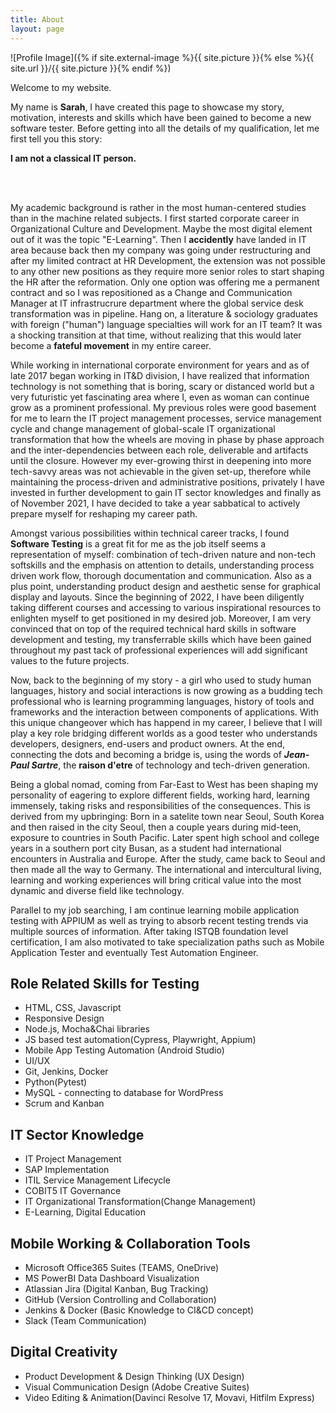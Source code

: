 ```yaml
---
title: About
layout: page
---
```

![Profile Image]({% if site.external-image %}{{ site.picture }}{% else %}{{ site.url }}/{{ site.picture }}{% endif %})

<p>Welcome to my website.</p>
<p>My name is <strong>Sarah</strong>, I have created this page to showcase my story, motivation, interests and skills which have been gained to become a new software tester. Before getting into all the details of my qualification, let me first tell you this story: </p>
	<p><strong>I am not a classical IT person. </strong></p>
<br></br>
<p>My academic background is rather in the most human-centered studies than in the machine related subjects. I first started corporate career in Organizational Culture and Development. Maybe the most digital element out of it was the topic "E-Learning". Then I <strong>accidently</strong> have landed in IT area because back then my company was going under restructuring and after my limited contract at HR Development, the extension was not possible to any other new positions as they require more senior roles to start shaping the HR after the reformation. Only one option was offering me a permanent contract and so I was repositioned as a Change and Communication Manager at IT infrastrucrure department where the global service desk transformation was in pipeline. Hang on, a literature & sociology graduates with foreign ("human") language specialties will work for an IT team? It was a shocking transition at that time, without realizing that this would later become a <strong>fateful movement</strong> in my entire career.</p>

<p>While working in international corporate environment for years and as of late 2017 began working in IT&D division, I have realized that information technology is not something that is boring, scary or distanced world but a very futuristic yet fascinating area where I, even as woman can continue grow as a prominent professional. My previous roles were good basement for me to learn the IT project management processes, service management cycle and change management of global-scale IT organizational transformation that how the wheels are moving in phase by phase approach and the inter-dependencies between each role, deliverable and artifacts until the closure. However my ever-growing thirst in deepening into more tech-savvy areas was not achievable in the given set-up, therefore while maintaining the process-driven and administrative positions, privately I have invested in further development to gain IT sector knowledges and finally as of November 2021, I have decided to take a year sabbatical to actively prepare myself for reshaping my career path.</p>

<p>Amongst various possibilities within technical career tracks, I found <strong>Software Testing</strong> is a great fit for me as the job itself seems a representation of myself: combination of tech-driven nature and non-tech softskills and the emphasis on attention to details, understanding process driven work flow, thorough documentation and communication. Also as a plus point, understanding product design and aesthetic sense for graphical display and layouts. Since the beginning of 2022, I have been diligently taking different courses and accessing to various inspirational resources to enlighten myself to get positioned in my desired job. Moreover, I am very convinced that on top of the required technical hard skills in software development and testing, my transferrable skills which have been gained throughout my past tack of professional experiences will add significant values to the future projects. </p>

<p>Now, back to the beginning of my story - a girl who used to study human languages, history and social interactions is now growing as a budding tech professional who is learning programming languages, history of tools and frameworks and the interaction between components of applications. With this unique changeover which has happend in my career, I believe that I will play a key role bridging different worlds as a good tester who understands developers, designers, end-users and product owners. At the end, connecting the dots and becoming a bridge is, using the words of <i><strong>Jean-Paul Sartre</strong></i>, the <strong>raison d'etre</strong> of technology and tech-driven generation.</p>

<p>Being a global nomad, coming from Far-East to West has been shaping my personality of eagering to explore different fields, working hard, learning immensely, taking risks and responsibilities of the consequences. This is derived from my upbringing: Born in a satelite town near Seoul, South Korea and then raised in the city Seoul, then a couple years during mid-teen, exposure to countries in South Pacific. Later spent high school and college years in a southern port city Busan, as a student had international encounters in Australia and Europe. After the study, came back to Seoul and then made all the way to Germany. The international and intercultural living, learning and working experiences will bring critical value into the most dynamic and diverse field like technology.</p>

<p>Parallel to my job searching, I am continue learning mobile application testing with APPIUM as well as trying to absorb recent testing trends via multiple sources of information. After taking ISTQB foundation level certification, I am also motivated to take specialization paths such as Mobile Application Tester and eventually Test Automation Engineer.
	
</p>

<h2>Role Related Skills for Testing</h2>

<ul class="skill-list">
	<li>HTML, CSS, Javascript</li>
	<li>Responsive Design</li>
	<li>Node.js, Mocha&Chai libraries</li>
	<li>JS based test automation(Cypress, Playwright, Appium)</li>
	<li>Mobile App Testing Automation (Android Studio)</li>
	<li>UI/UX</li>
	<li>Git, Jenkins, Docker</li>
	<li>Python(Pytest)</li>
	<li>MySQL - connecting to database for WordPress</li>
	<li>Scrum and Kanban</li>
</ul>

<h2>IT Sector Knowledge</h2>

<ul class="skill-list">
	<li>IT Project Management</li>
	<li>SAP Implementation</li>
	<li>ITIL Service Management Lifecycle</li>
	<li>COBIT5 IT Governance</li>
	<li>IT Organizational Transformation(Change Management)</li>
	<li>E-Learning, Digital Education</li>
</ul>

<h2>Mobile Working & Collaboration Tools</h2>

<ul class="skill-list">
	<li>Microsoft Office365 Suites (TEAMS, OneDrive)</li>
	<li>MS PowerBI Data Dashboard Visualization</li>
	<li>Atlassian Jira (Digital Kanban, Bug Tracking)</li>
	<li>GitHub (Version Controlling and Collaboration)</li>
	<li>Jenkins & Docker (Basic Knowledge to CI&CD concept)</li>
	<li>Slack (Team Communication)</li>
</ul>

<h2>Digital Creativity</h2>

<ul class="skill-list">
	<li>Product Development & Design Thinking (UX Design)</li>
	<li>Visual Communication Design (Adobe Creative Suites)</li>
	<li>Video Editing & Animation(Davinci Resolve 17, Movavi, Hitfilm Express)</li>
</ul>
<!-- <h2>Projects</h2>

<ul>
	<li><a href="https://github.com/">Lorem Lorem</a></li>
	<li><a href="https://github.com/">Ipsum Dolor</a></li>
	<li><a href="https://github.com/">Dolor Lorem</a></li>
</ul>
 -->
